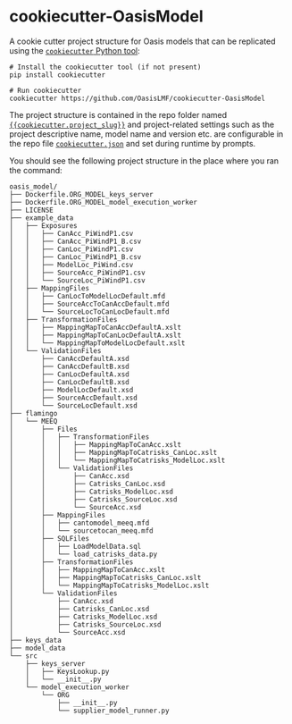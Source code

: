 # cookiecutter-OasisModel
A cookie cutter project structure for Oasis models that can be replicated using the <a href="https://pypi.python.org/pypi/cookiecutter" target="_blank">`cookiecutter` Python tool</a>:

    # Install the cookiecutter tool (if not present)
    pip install cookiecutter
    
    # Run cookiecutter
    cookiecutter https://github.com/OasisLMF/cookiecutter-OasisModel

The project structure is contained in the repo folder named <a href="https://github.com/OasisLMF/cookiecutter-OasisModel/tree/master/%7B%7Bcookiecutter.project_slug%7D%7D" target="_blank">`{{cookiecutter.project_slug}}`</a> and project-related settings such as the project descriptive name, model name and version etc. are configurable in the repo file <a href="https://github.com/OasisLMF/cookiecutter-OasisModel/blob/master/cookiecutter.json" target="_blank">`cookiecutter.json`</a> and set during runtime by prompts.

You should see the following project structure in the place where you ran the command:

    oasis_model/
    ├── Dockerfile.ORG_MODEL_keys_server
    ├── Dockerfile.ORG_MODEL_model_execution_worker
    ├── LICENSE
    ├── example_data
    │   ├── Exposures
    │   │   ├── CanAcc_PiWindP1.csv
    │   │   ├── CanAcc_PiWindP1_B.csv
    │   │   ├── CanLoc_PiWindP1.csv
    │   │   ├── CanLoc_PiWindP1_B.csv
    │   │   ├── ModelLoc_PiWind.csv
    │   │   ├── SourceAcc_PiWindP1.csv
    │   │   └── SourceLoc_PiWindP1.csv
    │   ├── MappingFiles
    │   │   ├── CanLocToModelLocDefault.mfd
    │   │   ├── SourceAccToCanAccDefault.mfd
    │   │   └── SourceLocToCanLocDefault.mfd
    │   ├── TransformationFiles
    │   │   ├── MappingMapToCanAccDefaultA.xslt
    │   │   ├── MappingMapToCanLocDefaultA.xslt
    │   │   └── MappingMapToModelLocDefault.xslt
    │   └── ValidationFiles
    │       ├── CanAccDefaultA.xsd
    │       ├── CanAccDefaultB.xsd
    │       ├── CanLocDefaultA.xsd
    │       ├── CanLocDefaultB.xsd
    │       ├── ModelLocDefault.xsd
    │       ├── SourceAccDefault.xsd
    │       └── SourceLocDefault.xsd
    ├── flamingo
    │   └── MEEQ
    │       ├── Files
    │       │   ├── TransformationFiles
    │       │   │   ├── MappingMapToCanAcc.xslt
    │       │   │   ├── MappingMapToCatrisks_CanLoc.xslt
    │       │   │   └── MappingMapToCatrisks_ModelLoc.xslt
    │       │   └── ValidationFiles
    │       │       ├── CanAcc.xsd
    │       │       ├── Catrisks_CanLoc.xsd
    │       │       ├── Catrisks_ModelLoc.xsd
    │       │       ├── Catrisks_SourceLoc.xsd
    │       │       └── SourceAcc.xsd
    │       ├── MappingFiles
    │       │   ├── cantomodel_meeq.mfd
    │       │   └── sourcetocan_meeq.mfd
    │       ├── SQLFiles
    │       │   ├── LoadModelData.sql
    │       │   └── load_catrisks_data.py
    │       ├── TransformationFiles
    │       │   ├── MappingMapToCanAcc.xslt
    │       │   ├── MappingMapToCatrisks_CanLoc.xslt
    │       │   └── MappingMapToCatrisks_ModelLoc.xslt
    │       └── ValidationFiles
    │           ├── CanAcc.xsd
    │           ├── Catrisks_CanLoc.xsd
    │           ├── Catrisks_ModelLoc.xsd
    │           ├── Catrisks_SourceLoc.xsd
    │           └── SourceAcc.xsd
    ├── keys_data
    ├── model_data
    └── src
        ├── keys_server
        │   ├── KeysLookup.py
        │   └── __init__.py
        └── model_execution_worker
            └── ORG
                ├── __init__.py
                └── supplier_model_runner.py

